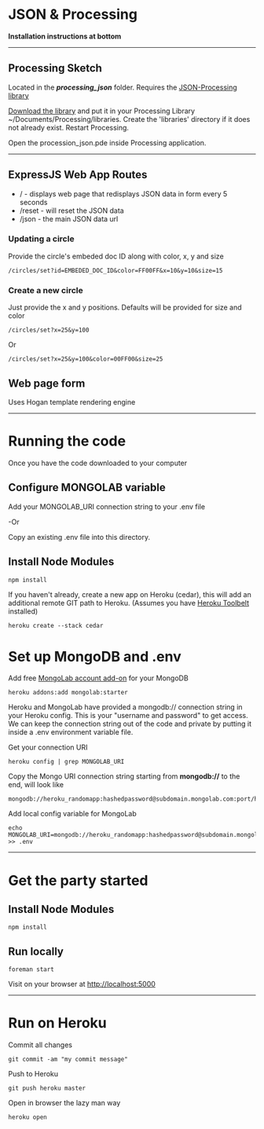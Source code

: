 # JSON & Processing 

**Installation instructions at bottom**

---------------

## Processing Sketch
Located in the ***processing_json*** folder.
Requires the [JSON-Processing library](https://github.com/agoransson/JSON-processing/downloads)

[Download the library](https://github.com/agoransson/JSON-processing/downloads) and put it in your Processing Library  ~/Documents/Processing/libraries. Create the 'libraries' directory if it does not already exist. Restart Processing.

Open the procession_json.pde inside Processing application.

---------------

## ExpressJS Web App Routes

*   / - displays web page that redisplays JSON data in form every 5 seconds
*   /reset - will reset the JSON data
*   /json - the main JSON data url

### Updating a circle
Provide the circle's embeded doc ID along with color, x, y and size

    /circles/set?id=EMBEDED_DOC_ID&color=FF00FF&x=10&y=10&size=15

### Create a new circle
Just provide the x and y positions. Defaults will be provided for size and color

    /circles/set?x=25&y=100

Or

    /circles/set?x=25&y=100&color=00FF00&size=25
    

## Web page form

Uses Hogan template rendering engine

---------------

# Running the code

Once you have the code downloaded to your computer

## Configure MONGOLAB variable
Add your MONGOLAB_URI connection string to your .env file

-Or

Copy an existing .env file into this directory.

## Install Node Modules

    npm install


If you haven't already, create a new app on Heroku (cedar), this will add an additional remote GIT path to Heroku. (Assumes you have [Heroku Toolbelt](https://toolbelt.heroku.com/) installed)

	heroku create --stack cedar

# Set up MongoDB and .env

Add free [MongoLab account add-on](https://addons.heroku.com/mongolab) for your MongoDB 

	heroku addons:add mongolab:starter

Heroku and MongoLab have provided a mongodb:// connection string in your Heroku config. This is your "username and password" to get access. We can keep the connection string out of the code and private by putting it inside a .env environment variable file. 

Get your connection URI

	heroku config | grep MONGOLAB_URI

Copy the Mongo URI connection string starting from **mongodb://** to the end, will look like

    mongodb://heroku_randomapp:hashedpassword@subdomain.mongolab.com:port/heroku_randomapp
    
Add local config variable for MongoLab

    echo MONGOLAB_URI=mongodb://heroku_randomapp:hashedpassword@subdomain.mongolab.com:port/heroku_randomapp >> .env
    
    
-------


# Get the party started


## Install Node Modules

    npm install
    
## Run locally

    foreman start
    
Visit on your browser at [http://localhost:5000](http://localhost:5000)

------- 

# Run on Heroku

Commit all changes

    git commit -am "my commit message"
    
Push to Heroku

    git push heroku master
    
Open in browser the lazy man way

    heroku open
